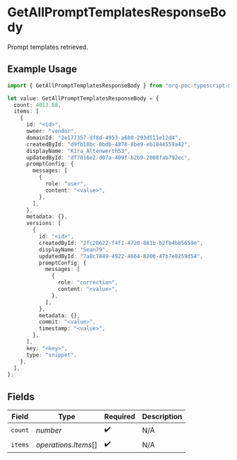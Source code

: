 # GetAllPromptTemplatesResponseBody

Prompt templates retrieved.

## Example Usage

```typescript
import { GetAllPromptTemplatesResponseBody } from "orq-poc-typescript-multi-env-version/models/operations";

let value: GetAllPromptTemplatesResponseBody = {
  count: 4013.88,
  items: [
    {
      id: "<id>",
      owner: "vendor",
      domainId: "2e177357-df8d-4953-a680-293d511e12d4",
      createdById: "d9fb18bc-0bdb-4878-8be9-eb1844559a42",
      displayName: "Kira_Altenwerth53",
      updatedById: "df7016e2-d07a-409f-b2b9-2008fab792ec",
      promptConfig: {
        messages: [
          {
            role: "user",
            content: "<value>",
          },
        ],
      },
      metadata: {},
      versions: [
        {
          id: "<id>",
          createdById: "2fc28622-f4f1-4720-881b-b2fb4bb5659e",
          displayName: "Sean79",
          updatedById: "7a8c7849-4922-4664-8200-47b7e0259d54",
          promptConfig: {
            messages: [
              {
                role: "correction",
                content: "<value>",
              },
            ],
          },
          metadata: {},
          commit: "<value>",
          timestamp: "<value>",
        },
      ],
      key: "<key>",
      type: "snippet",
    },
  ],
};
```

## Fields

| Field                | Type                 | Required             | Description          |
| -------------------- | -------------------- | -------------------- | -------------------- |
| `count`              | *number*             | :heavy_check_mark:   | N/A                  |
| `items`              | *operations.Items*[] | :heavy_check_mark:   | N/A                  |